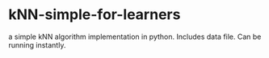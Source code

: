 # kNN-simple-for-learners
a simple kNN algorithm implementation in python. Includes data file. Can be running instantly.
